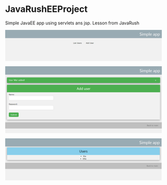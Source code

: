 # JavaRushEEProject
Simple JavaEE app using servlets ans jsp. Lesson from JavaRush

![alt text](web/views/1.png)


![alt text](web/views/2.png)


![alt text](web/views/3.png)
